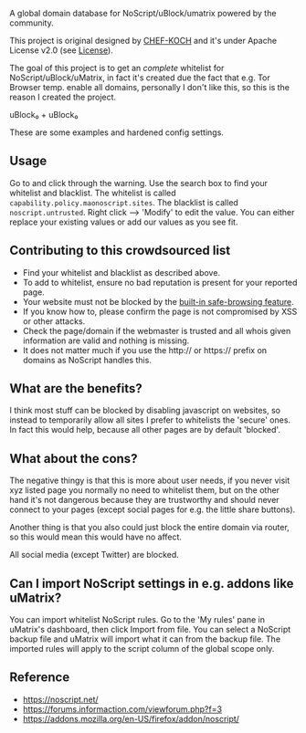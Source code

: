 A global domain database for NoScript/uBlock/umatrix powered by the community.


This project is original designed by [CHEF-KOCH](https://github.com/CHEF-KOCH) and it's under Apache License v2.0 (see [License](https://github.com/CHEF-KOCH/NoScript-Whitelist/blob/master/LICENSE)). 


The goal of this project is to get an _complete_ whitelist for NoScript/uBlock/uMatrix, in fact it's created due the fact that e.g. Tor Browser temp. enable all domains, personally I don't like this, so this is the reason I created the project.

uBlock₀ + uBlock₀

These are some examples and hardened config settings.


Usage
---------------
Go to  and click through the warning. Use the search box to find your whitelist and blacklist. The whitelist is called `capability.policy.maonoscript.sites`. The blacklist is called `noscript.untrusted`. Right click --> 'Modify' to edit the value. You can either replace your existing values or add our values as you see fit.


Contributing to this crowdsourced list
---------------

* Find your whitelist and blacklist as described above.
* To add to whitelist, ensure no bad reputation is present for your reported page.
* Your website must not be blocked by the [built-in safe-browsing feature](https://www.google.com/safebrowsing/static/faq.html).
* If you know how to, please confirm the page is not compromised by XSS or other attacks.
* Check the page/domain if the webmaster is trusted and all whois given information are valid and nothing is missing.
* It does not matter much if you use the http:// or https:// prefix on domains as NoScript handles this.


What are the benefits?
---------------

I think most stuff can be blocked by disabling javascript on websites, so instead to temporarily allow all sites I prefer to whitelists the 'secure' ones. In fact this would help, because all other pages are by default 'blocked'.


What about the cons?
---------------

The negative thingy is that this is more about user needs, if you never visit xyz listed page you normally no need to whitelist them, but on the other hand it's not dangerous because they are trustworthy and should never connect to your pages (except social pages for e.g. the little share buttons).

Another thing is that you also could just block the entire domain via router, so this would mean this would have no affect. 

All social media (except Twitter) are blocked.


Can I import NoScript settings in e.g. addons like uMatrix?
---------------

You can import whitelist NoScript rules. Go to the 'My rules' pane in uMatrix's dashboard, then click Import from file. You can select a NoScript backup file and uMatrix will import what it can from the backup file. The imported rules will apply to the script column of the global scope only.



Reference
-----------------

* https://noscript.net/
* https://forums.informaction.com/viewforum.php?f=3
* https://addons.mozilla.org/en-US/firefox/addon/noscript/
